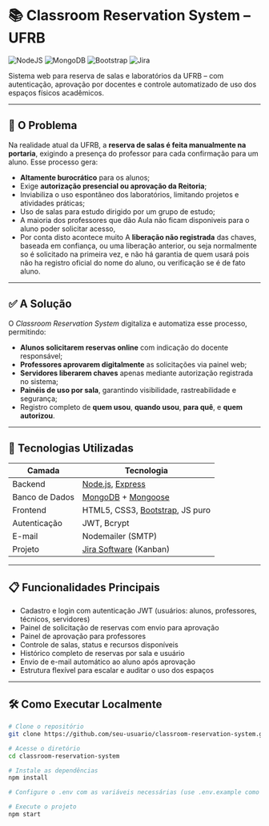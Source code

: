 # 📚 Classroom Reservation System – UFRB

![NodeJS](https://img.shields.io/badge/node.js-6DA55F?style=for-the-badge&logo=node.js&logoColor=white)
![MongoDB](https://img.shields.io/badge/MongoDB-47A248?style=for-the-badge&logo=mongodb&logoColor=white)
![Bootstrap](https://img.shields.io/badge/bootstrap-563d7c?style=for-the-badge&logo=bootstrap&logoColor=white)
![Jira](https://img.shields.io/badge/Jira-0052CC?style=for-the-badge&logo=jira&logoColor=white)

Sistema web para reserva de salas e laboratórios da UFRB – com autenticação, aprovação por docentes e controle automatizado de uso dos espaços físicos acadêmicos.

---

## 🧩 O Problema

Na realidade atual da UFRB, a **reserva de salas é feita manualmente na portaria**, exigindo a presença do professor para cada confirmação para um aluno. Esse processo gera:

- **Altamente burocrático** para os alunos;
- Exige **autorização presencial ou aprovação da Reitoria**;
- Inviabiliza o uso espontâneo dos laboratórios, limitando projetos e atividades práticas;
- Uso de salas para estudo dirigido por um grupo de estudo;
- A maioria dos professores que dão Aula não ficam disponiveis para o aluno poder solicitar acesso,
- Por conta disto acontece muito A **liberação não registrada** das chaves, baseada em confiança, ou uma liberação anterior, ou seja normalmente so é solicitado na primeira vez, e não há garantia de quem usará pois não ha registro oficial do nome do aluno, ou verificação se é de fato aluno.

---

## ✅ A Solução

O *Classroom Reservation System* digitaliza e automatiza esse processo, permitindo:

- **Alunos solicitarem reservas online** com indicação do docente responsável;
- **Professores aprovarem digitalmente** as solicitações via painel web;
- **Servidores liberarem chaves** apenas mediante autorização registrada no sistema;
- **Painéis de uso por sala**, garantindo visibilidade, rastreabilidade e segurança;
- Registro completo de **quem usou**, **quando usou**, **para quê**, e **quem autorizou**.

---

## 🚀 Tecnologias Utilizadas

| Camada       | Tecnologia                  |
|--------------|-----------------------------|
| Backend      | [Node.js](https://nodejs.org/), [Express](https://expressjs.com/) |
| Banco de Dados | [MongoDB](https://www.mongodb.com/) + [Mongoose](https://mongoosejs.com/) |
| Frontend     | HTML5, CSS3, [Bootstrap](https://getbootstrap.com/), JS puro |
| Autenticação | JWT, Bcrypt                 |
| E-mail       | Nodemailer (SMTP)           |
| Projeto      | [Jira Software](https://www.atlassian.com/software/jira) (Kanban) |

---

## 📋 Funcionalidades Principais

- Cadastro e login com autenticação JWT (usuários: alunos, professores, técnicos, servidores)
- Painel de solicitação de reservas com envio para aprovação
- Painel de aprovação para professores
- Controle de salas, status e recursos disponíveis
- Histórico completo de reservas por sala e usuário
- Envio de e-mail automático ao aluno após aprovação
- Estrutura flexível para escalar e auditar o uso dos espaços

---

## 🛠️ Como Executar Localmente

```bash
# Clone o repositório
git clone https://github.com/seu-usuario/classroom-reservation-system.git

# Acesse o diretório
cd classroom-reservation-system

# Instale as dependências
npm install

# Configure o .env com as variáveis necessárias (use .env.example como base)

# Execute o projeto
npm start
